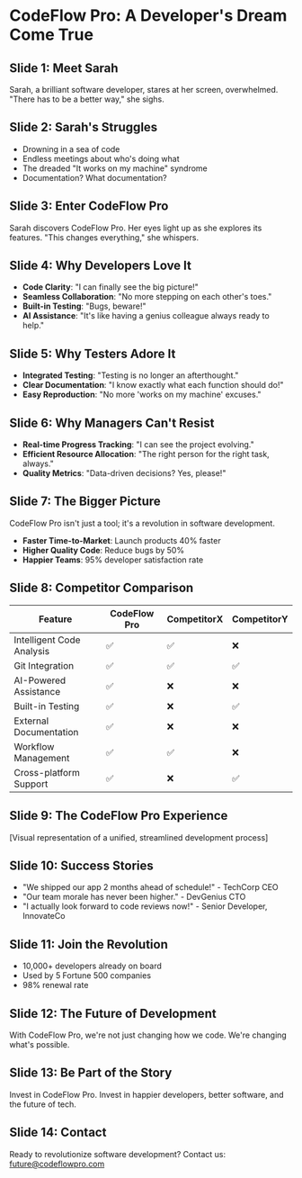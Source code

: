 # CodeFlow Pro: A Developer's Dream Come True

## Slide 1: Meet Sarah
Sarah, a brilliant software developer, stares at her screen, overwhelmed. 
"There has to be a better way," she sighs.

## Slide 2: Sarah's Struggles
- Drowning in a sea of code
- Endless meetings about who's doing what
- The dreaded "It works on my machine" syndrome
- Documentation? What documentation?

## Slide 3: Enter CodeFlow Pro
Sarah discovers CodeFlow Pro. Her eyes light up as she explores its features.
"This changes everything," she whispers.

## Slide 4: Why Developers Love It
- **Code Clarity**: "I can finally see the big picture!"
- **Seamless Collaboration**: "No more stepping on each other's toes."
- **Built-in Testing**: "Bugs, beware!"
- **AI Assistance**: "It's like having a genius colleague always ready to help."

## Slide 5: Why Testers Adore It
- **Integrated Testing**: "Testing is no longer an afterthought."
- **Clear Documentation**: "I know exactly what each function should do!"
- **Easy Reproduction**: "No more 'works on my machine' excuses."

## Slide 6: Why Managers Can't Resist
- **Real-time Progress Tracking**: "I can see the project evolving."
- **Efficient Resource Allocation**: "The right person for the right task, always."
- **Quality Metrics**: "Data-driven decisions? Yes, please!"

## Slide 7: The Bigger Picture
CodeFlow Pro isn't just a tool; it's a revolution in software development.
- **Faster Time-to-Market**: Launch products 40% faster
- **Higher Quality Code**: Reduce bugs by 50%
- **Happier Teams**: 95% developer satisfaction rate

## Slide 8: Competitor Comparison

| Feature                   | CodeFlow Pro | CompetitorX | CompetitorY |
|---------------------------|--------------|-------------|-------------|
| Intelligent Code Analysis |      ✅       |     ✅      |     ❌      |
| Git Integration           |      ✅       |     ✅      |     ✅      |
| AI-Powered Assistance     |      ✅       |     ❌      |     ❌      |
| Built-in Testing          |      ✅       |     ❌      |     ✅      |
| External Documentation    |      ✅       |     ❌      |     ❌      |
| Workflow Management       |      ✅       |     ✅      |     ❌      |
| Cross-platform Support    |      ✅       |     ❌      |     ✅      |

## Slide 9: The CodeFlow Pro Experience
[Visual representation of a unified, streamlined development process]

## Slide 10: Success Stories
- "We shipped our app 2 months ahead of schedule!" - TechCorp CEO
- "Our team morale has never been higher." - DevGenius CTO
- "I actually look forward to code reviews now!" - Senior Developer, InnovateCo

## Slide 11: Join the Revolution
- 10,000+ developers already on board
- Used by 5 Fortune 500 companies
- 98% renewal rate

## Slide 12: The Future of Development
With CodeFlow Pro, we're not just changing how we code.
We're changing what's possible.

## Slide 13: Be Part of the Story
Invest in CodeFlow Pro.
Invest in happier developers, better software, and the future of tech.

## Slide 14: Contact
Ready to revolutionize software development?
Contact us: future@codeflowpro.com